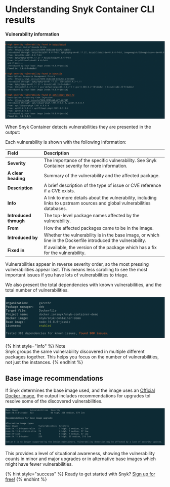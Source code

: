 # Understanding Snyk Container CLI results

**Vulnerability information**

![](../../.gitbook/assets/clivulnerabiilities.png/)

When Snyk Container detects vulnerabilities they are presented in the output:

Each vulnerability is shown with the following information:

| **Field** | **Description** |
| :--- | :--- |
| **Severity** | The importance of the specific vulnerability. See Snyk Container severity for more information. |
| **A clear heading** | Summary of the vulnerability and the affected package. |
| **Description** | A brief description of the type of issue or CVE reference if a CVE exists. |
| **Info** | A link to more details about the vulnerability, including links to upstream sources and global vulnerabilities databases. |
| **Introduced through** | The top-level package names affected by the vulnerability. |
| **From** | How the affected packages came to be in the image. |
| **Introduced by** | Whether the vulnerability is in the base image, or which line in the Dockerfile introduced the vulnerability. |
| **Fixed in** | If available, the version of the package which has a fix for the vulnerability. |

Vulnerabilities appear in reverse severity order, so the most pressing vulnerabilities appear last. This means less scrolling to see the most important issues if you have lots of vulnerabilities to triage.

We also present the total dependencies with known vulnerabilities, and the total number of vulnerabilities.

![](../../.gitbook/assets/clisummary.png/)

{% hint style="info" %}
Note  
Snyk groups the same vulnerability discovered in multiple different packages together. This helps you focus on the number of vulnerabilities, not just the instances.
{% endhint %}

## Base image recommendations

If Snyk determines the base image used, and the image uses an [Official Docker image](https://docs.docker.com/docker-hub/official_images/), the output includes recommendations for upgrades tol resolve some of the discovered vulnerabilities.

![](../../.gitbook/assets/clirecommendations.png/)

This provides a level of situational awareness, showing the vulnerability counts in minor and major upgrades or in alternative base images which might have fewer vulnerabilities.

{% hint style="success" %}
Ready to get started with Snyk? [Sign up for free!](https://snyk.io/login?cta=sign-up&loc=footer&page=support_docs_page/)
{% endhint %}


